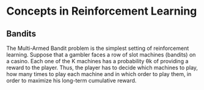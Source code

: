 # Concepts in Reinforcement Learning


## Bandits 
The Multi-Armed Bandit problem is the simplest setting of reinforcement learning. Suppose that a gambler faces a row of slot machines (bandits) on a casino. Each one of the K machines has a probability θk of providing a reward to the player. Thus, the player has to decide which machines to play, how many times to play each machine and in which order to play them, in order to maximize his long-term cumulative reward.

